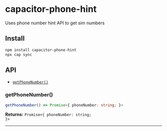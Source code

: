 # capacitor-phone-hint

Uses phone number hint API to get sim numbers

## Install

```bash
npm install capacitor-phone-hint
npx cap sync
```

## API

<docgen-index>

* [`getPhoneNumber()`](#getphonenumber)

</docgen-index>

<docgen-api>
<!--Update the source file JSDoc comments and rerun docgen to update the docs below-->

### getPhoneNumber()

```typescript
getPhoneNumber() => Promise<{ phoneNumber: string; }>
```

**Returns:** <code>Promise&lt;{ phoneNumber: string; }&gt;</code>

--------------------

</docgen-api>

